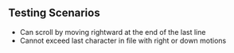 
## Testing Scenarios
- Can scroll by moving rightward at the end of the last line
- Cannot exceed last character in file with right or down motions
